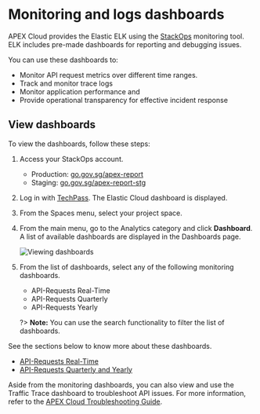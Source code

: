# Monitoring and logs dashboards

APEX Cloud provides the Elastic ELK using the [StackOps](https://docs.developer.tech.gov.sg/docs/stackops-documentation) monitoring tool. ELK includes pre-made dashboards for reporting and debugging issues.

You can use these dashboards to:

- Monitor API request metrics over different time ranges.
- Track and monitor trace logs
- Monitor application performance and
- Provide operational transparency for effective incident response

## View dashboards

To view the dashboards, follow these steps:

1. Access your StackOps account.

   - Production: [go.gov.sg/apex-report](https://go.gov.sg/apex-report)
   - Staging: [go.gov.sg/apex-report-stg](https://go.gov.sg/apex-report-stg)

2. Log in with [TechPass](sections/onboarding/techpass). The Elastic Cloud dashboard is displayed.

3. From the Spaces menu, select your project space.

4. From the main menu, go to the Analytics category and click **Dashboard**. A list of available dashboards are displayed in the Dashboards page.

   ![Viewing dashboards](./_assets/dashboards_intro.gif)

5. From the list of dashboards, select any of the following monitoring dashboards.

   - API-Requests Real-Time
   - API-Requests Quarterly
   - API-Requests Yearly

   ?> **Note:** You can use the search functionality to filter the list of dashboards.

See the sections below to know more about these dashboards.

- [API-Requests Real-Time](sections/monitoring/real-time)
- [API-Requests Quarterly and Yearly](sections/monitoring/quarterly-and-yearly)

Aside from the monitoring dashboards, you can also view and use the Traffic Trace dashboard to troubleshoot API issues. For more information, refer to the [APEX Cloud Troubleshooting Guide](sections/troubleshooting/introduction).
